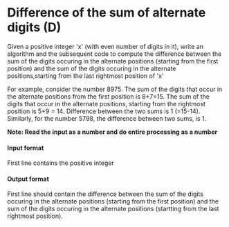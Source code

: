 # Difference of the sum of alternate digits (D)

Given a positive integer 'x' (with even number of digits in it), write an algorithm and the
subsequent code to compute the difference between the sum of the digits occuring in the
alternate positions (starting from the first position) and the sum of the digits occuring in
the alternate positions,starting from the last rightmost position of 'x'

For example, consider the number 8975. The sum of the digits that occur in the alternate
positions from the first position is 8+7=15. The sum of the digits that occur in the
alternate positions, starting from the rightmost position is 5+9 = 14. Difference between
the two sums is 1 (=15-14). Similarly, for the number 5798, the difference between two
sums, is 1.

**Note: Read the input as a number and do entire processing as a number**

#### Input format

First line contains the positive integer

#### Output format 

First line should contain the difference between the sum of the digits occuring in the
alternate positions (starting from the first position) and the sum of the digits occuring in
the alternate positions (startting from the last rightmost position).
